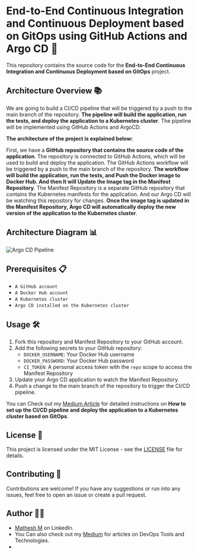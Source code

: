 # End-to-End Continuous Integration and Continuous Deployment based on GitOps using GitHub Actions and Argo CD 🚀

This repository contains the source code for the **End-to-End Continuous Integration and Continuous Deployment based on GitOps** project.

## Architecture Overview 📚

We are going to build a CI/CD pipeline that will be triggered by a push to the main branch of the repository. **The pipeline will build the application, run the tests, and deploy the application to a Kubernetes cluster**. The pipeline will be implemented using GitHub Actions and ArgoCD.

**The architecture of the project is explained below:**

First, we have a **GitHub repository that contains the source code of the application**. The repository is connected to GitHub Actions, which will be used to build and deploy the application. The GitHub Actions workflow will be triggered by a push to the main branch of the repository. **The workflow will build the application, run the tests, and Push the Docker image to Docker Hub. And then It will Update the Image tag in the Manifest Repository**. The Manifest Repository is a separate GitHub repository that contains the Kubernetes manifests for the application. And our Argo CD will be watching this repository for changes. **Once the image tag is updated in the Manifest Repository, Argo CD will automatically deploy the new version of the application to the Kubernetes cluster**.

## Architecture Diagram 📊

![Argo CD Pipeline](https://github.com/mathesh-me/python-flask-app/assets/144098846/ea1757e8-0c61-47e9-9018-8530cfb3e879)


## Prerequisites 📋

- `A GitHub account`
- `A Docker Hub account`
- `A Kubernetes cluster`
- `Argo CD installed on the Kubernetes cluster`

## Usage 🛠️

1. Fork this repository and Manifest Repository to your GitHub account.
2. Add the following secrets to your GitHub repository:
   - `DOCKER_USERNAME`: Your Docker Hub username
   - `DOCKER_PASSWORD`: Your Docker Hub password
   - `CI_TOKEN`: A personal access token with the `repo` scope to access the Manifest Repository
3. Update your Argo CD application to watch the Manifest Repository.
4. Push a change to the main branch of the repository to trigger the CI/CD pipeline.

You can Check out my [Medium Article]() for detailed instructions on **How to set up the CI/CD pipeline and deploy the application to a Kubernetes cluster based on GitOps**.

## License 📄

This project is licensed under the MIT License - see the [LICENSE](LICENSE) file for details.

## Contributing 🤝

Contributions are welcome! If you have any suggestions or run into any issues, feel free to open an issue or create a pull request.

## Author 🙋‍♂

- [Mathesh M](https://www.linkedin.com/in/mathesh-me/) on LinkedIn.
- You Can also check out my [Medium](https://medium.com/@mathesh-me) for articles on DevOps Tools and Technologies.️
- 
